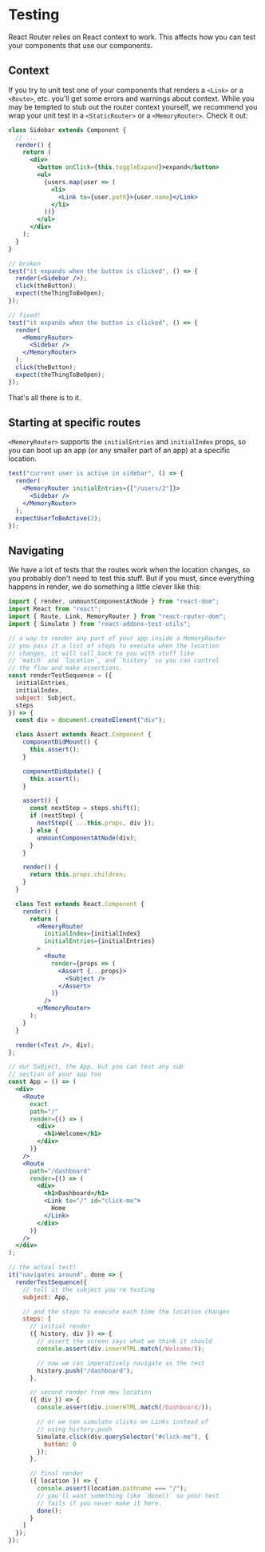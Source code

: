 # Testing

React Router relies on React context to work. This affects how you can
test your components that use our components.

## Context

If you try to unit test one of your components that renders a `<Link>` or a `<Route>`, etc. you'll get some errors and warnings about context. While you may be tempted to stub out the router context yourself, we recommend you wrap your unit test in a `<StaticRouter>` or a `<MemoryRouter>`. Check it out:

```jsx
class Sidebar extends Component {
  // ...
  render() {
    return (
      <div>
        <button onClick={this.toggleExpand}>expand</button>
        <ul>
          {users.map(user => (
            <li>
              <Link to={user.path}>{user.name}</Link>
            </li>
          ))}
        </ul>
      </div>
    );
  }
}

// broken
test("it expands when the button is clicked", () => {
  render(<Sidebar />);
  click(theButton);
  expect(theThingToBeOpen);
});

// fixed!
test("it expands when the button is clicked", () => {
  render(
    <MemoryRouter>
      <Sidebar />
    </MemoryRouter>
  );
  click(theButton);
  expect(theThingToBeOpen);
});
```

That's all there is to it.

## Starting at specific routes

`<MemoryRouter>` supports the `initialEntries` and `initialIndex` props,
so you can boot up an app (or any smaller part of an app) at a specific
location.

```jsx
test("current user is active in sidebar", () => {
  render(
    <MemoryRouter initialEntries={["/users/2"]}>
      <Sidebar />
    </MemoryRouter>
  );
  expectUserToBeActive(2);
});
```

## Navigating

We have a lot of tests that the routes work when the location changes, so you probably don't need to test this stuff. But if you must, since everything happens in render, we do something a little clever like this:

```jsx
import { render, unmountComponentAtNode } from "react-dom";
import React from "react";
import { Route, Link, MemoryRouter } from "react-router-dom";
import { Simulate } from "react-addons-test-utils";

// a way to render any part of your app inside a MemoryRouter
// you pass it a list of steps to execute when the location
// changes, it will call back to you with stuff like
// `match` and `location`, and `history` so you can control
// the flow and make assertions.
const renderTestSequence = ({
  initialEntries,
  initialIndex,
  subject: Subject,
  steps
}) => {
  const div = document.createElement("div");

  class Assert extends React.Component {
    componentDidMount() {
      this.assert();
    }

    componentDidUpdate() {
      this.assert();
    }

    assert() {
      const nextStep = steps.shift();
      if (nextStep) {
        nextStep({ ...this.props, div });
      } else {
        unmountComponentAtNode(div);
      }
    }

    render() {
      return this.props.children;
    }
  }

  class Test extends React.Component {
    render() {
      return (
        <MemoryRouter
          initialIndex={initialIndex}
          initialEntries={initialEntries}
        >
          <Route
            render={props => (
              <Assert {...props}>
                <Subject />
              </Assert>
            )}
          />
        </MemoryRouter>
      );
    }
  }

  render(<Test />, div);
};

// our Subject, the App, but you can test any sub
// section of your app too
const App = () => (
  <div>
    <Route
      exact
      path="/"
      render={() => (
        <div>
          <h1>Welcome</h1>
        </div>
      )}
    />
    <Route
      path="/dashboard"
      render={() => (
        <div>
          <h1>Dashboard</h1>
          <Link to="/" id="click-me">
            Home
          </Link>
        </div>
      )}
    />
  </div>
);

// the actual test!
it("navigates around", done => {
  renderTestSequence({
    // tell it the subject you're testing
    subject: App,

    // and the steps to execute each time the location changes
    steps: [
      // initial render
      ({ history, div }) => {
        // assert the screen says what we think it should
        console.assert(div.innerHTML.match(/Welcome/));

        // now we can imperatively navigate as the test
        history.push("/dashboard");
      },

      // second render from new location
      ({ div }) => {
        console.assert(div.innerHTML.match(/Dashboard/));

        // or we can simulate clicks on Links instead of
        // using history.push
        Simulate.click(div.querySelector("#click-me"), {
          button: 0
        });
      },

      // final render
      ({ location }) => {
        console.assert(location.pathname === "/");
        // you'll want something like `done()` so your test
        // fails if you never make it here.
        done();
      }
    ]
  });
});
```
